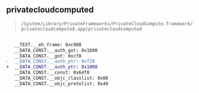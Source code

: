 ## privatecloudcomputed

> `/System/Library/PrivateFrameworks/PrivateCloudCompute.framework/privatecloudcomputed.app/privatecloudcomputed`

```diff

   __TEXT.__eh_frame: 0xc908
   __DATA_CONST.__auth_got: 0x1b90
   __DATA_CONST.__got: 0xcf8
-  __DATA_CONST.__auth_ptr: 0xf28
+  __DATA_CONST.__auth_ptr: 0x1008
   __DATA_CONST.__const: 0x64f0
   __DATA_CONST.__objc_classlist: 0x88
   __DATA_CONST.__objc_protolist: 0x40

```
